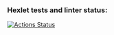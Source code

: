 ### Hexlet tests and linter status:
[![Actions Status](https://github.com/deus-ex-m/python-project-50/workflows/hexlet-check/badge.svg)](https://github.com/deus-ex-m/python-project-50/actions)